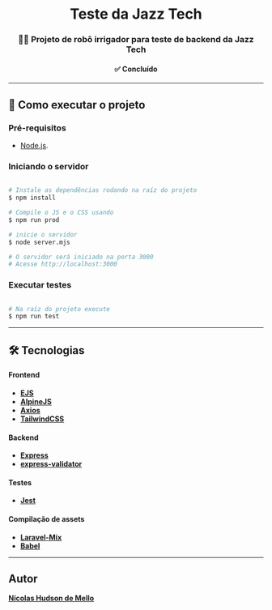 <h1 align="center">
   Teste da Jazz Tech
</h1>

<h3 align="center">
  🤖💧 Projeto de robô irrigador para teste de backend da Jazz Tech
</h3>

<h4 align="center">
	✅ Concluído
</h4>

---

## 🚀 Como executar o projeto

### Pré-requisitos

- [Node.js](https://nodejs.org/en/).

### Iniciando o servidor

```bash

# Instale as dependências rodando na raíz do projeto
$ npm install

# Compile o JS e o CSS usando
$ npm run prod

# inicie o servidor
$ node server.mjs

# O servidor será iniciado na porta 3000
# Acesse http://localhost:3000

```

### Executar testes

```bash

# Na raíz do projeto execute
$ npm run test

```

---

## 🛠 Tecnologias

#### **Frontend**

-   **[EJS](https://ejs.co/)**
-   **[AlpineJS](https://github.com/alpinejs/alpine)**
-   **[Axios](https://github.com/axios/axios)**
-   **[TailwindCSS](https://tailwindcss.com/)**

#### **Backend**

-   **[Express](https://expressjs.com/)**
-   **[express-validator](https://github.com/express-validator/express-validator)**

#### **Testes**

-   **[Jest](https://jestjs.io/)**

#### **Compilação de assets**

-   **[Laravel-Mix](https://laravel-mix.com/)**
-   **[Babel](https://babeljs.io/)**

---

## Autor

<a href="https://www.linkedin.com/in/nicolas-hudson-de-mello-889b2632/"><b>Nícolas Hudson de Mello</b></a>
